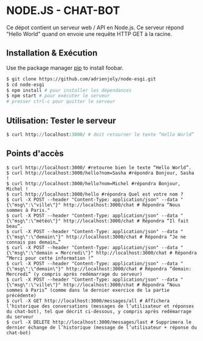 # NODE.JS - CHAT-BOT 

Ce dépot contient un serveur web / API en Node.js.
Ce serveur répond "Hello World" quand on envoie une requête HTTP GET à la racine.

## Installation & Exécution

Use the package manager [pip](https://pip.pypa.io/en/stable/) to install foobar.

```bash
$ git clone https://github.com/adrienjoly/node-esgi.git
$ cd node-esgi
$ npm install # pour installer les dépendances
$ npm start # pour exécuter le serveur
# presser ctrl-c pour quitter le serveur
```
## Utilisation: Tester le serveur

```python
$ curl http://localhost:3000/ # doit retourner le texte “Hello World”
```

## Points d'accès

```
$ curl http://localhost:3000/ #retourne bien le texte “Hello World”.
$ curl http://localhost:3000/hello?nom=Sasha #répondra Bonjour, Sasha !
$ curl http://localhost:3000/hello?nom=Michel #répondra Bonjour, Michel !
$ curl http://localhost:3000/hello #répondra Quel est votre nom ?
$ curl -X POST --header "Content-Type: application/json" --data "{\"msg\":\"ville\"}" http://localhost:3000/chat # Répondra “Nous sommes à Paris."
$ curl -X POST --header "Content-Type: application/json" --data "{\"msg\":\"météo\"}" http://localhost:3000/chat # Répondra “Il fait beau”.
$ curl -X POST --header "Content-Type: application/json" --data "{\"msg\":\"demain\"}" http://localhost:3000/chat # Répondra “Je ne connais pas demain…”
$ curl -X POST --header "Content-Type: application/json" --data "{\"msg\":\"demain = Mercredi\"}" http://localhost:3000/chat # Répondra “Merci pour cette information !”
$ curl -X POST --header "Content-Type: application/json" --data "{\"msg\":\"demain\"}" http://localhost:3000/chat # Répondra “demain: Mercredi” (y compris après redémarrage du serveur)
$ curl -X POST --header "Content-Type: application/json" --data "{\"msg\":\"ville\"}" http://localhost:3000/chat # Répondra “Nous sommes à Paris” (comme dans le dernier exercice de la partie précédente)
$ curl -X GET http://localhost:3000/messages/all # Affichera l’historique des conversations (messages de l’utilisateur et réponses du chat-bot), tel que décrit ci-dessous, y compris après redémarrage du serveur
$ curl -X DELETE http://localhost:3000/messages/last # Supprimera le dernier échange de l’historique (message de l’utilisateur + réponse du chat-bot)

```